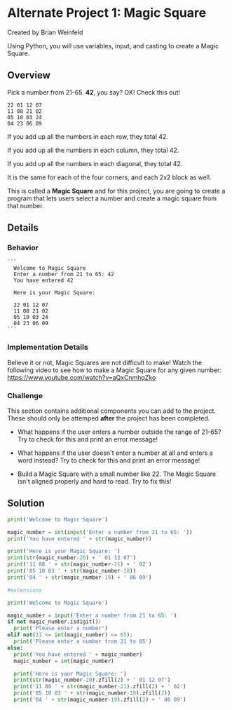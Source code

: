 # Alternate Project 1: Magic Square
Created by Brian Weinfeld

Using Python, you will use variables, input, and casting to create a Magic Square. 

## Overview

Pick a number from 21-65. __42__, you say? OK! Check this out!

```
22 01 12 07
11 08 21 02
05 10 03 24
04 23 06 09
```

If you add up all the numbers in each row, they total 42.

If you add up all the numbers in each column, they total 42.

If you add up all the numbers in each diagonal, they total 42.

It is the same for each of the four corners, and each 2x2 block as well.

This is called a __Magic Square__ and for this project, you are going to create a program that lets users select a number and create a magic square from that number.

## Details

### Behavior

    ```
      Welcome to Magic Square
      Enter a number from 21 to 65: 42
      You have entered 42
      
      Here is your Magic Square:
      
      22 01 12 07
      11 08 21 02
      05 10 03 24
      04 23 06 09
    ```

### Implementation Details

Believe it or not, Magic Squares are not difficult to make! Watch the following video to see how to make a Magic Square for any given number: https://www.youtube.com/watch?v=aQxCnmhqZko

### Challenge

This section contains additional components you can add to the project. These should only be attemped __after__ the project has been completed.

* What happens if the user enters a number outside the range of 21-65? Try to check for this and print an error message!

* What happens if the user doesn't enter a number at all and enters a word instead? Try to check for this and print an error message!

* Build a Magic Square with a small number like 22. The Magic Square isn't aligned properly and hard to read. Try to fix this!

## Solution

```python
print('Welcome to Magic Square')

magic_number = int(input('Enter a number from 21 to 65: '))
print('You have entered ' + str(magic_number))

print('Here is your Magic Square: ') 
print(str(magic_number-20) + ' 01 12 07')
print('11 08 ' + str(magic_number-21) + ' 02')
print('05 10 03 ' + str(magic_number-18))
print('04 ' + str(magic_number-19) + ' 06 09')

#extensions

print('Welcome to Magic Square')

magic_number = input('Enter a number from 21 to 65: ')
if not magic_number.isdigit():
  print('Please enter a number')
elif not(21 <= int(magic_number) <= 65):
  print('Please enter a number from 21 to 65')
else:
  print('You have entered ' + magic_number)
  magic_number = int(magic_number)

  print('Here is your Magic Square: ')
  print(str(magic_number-20).zfill(2) + ' 01 12 07')
  print('11 08 ' + str(magic_number-21).zfill(2) + ' 02')
  print('05 10 03 ' + str(magic_number-18).zfill(2))
  print('04 ' + str(magic_number-19).zfill(2) + ' 06 09')
 ```
